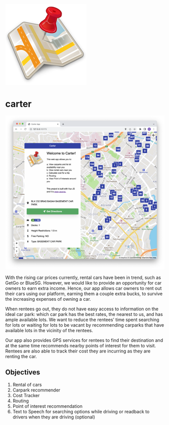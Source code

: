 ![logo](src/assets/images/logo.png)

# carter

![screenshot](images/screenshot.png)

With the rising car prices currently, rental cars have been in trend, such as GetGo or BlueSG. However, we would like to provide an opportunity for car owners to earn extra income. Hence, our app allows car owners to rent out their cars using our platform, earning them a couple extra bucks, to survive the increasing expenses of owning a car.

When rentees go out, they do not have easy access to information on the ideal car park: which car park has the best rates, the nearest to us, and has ample available lots. We want to reduce the rentees’ time spent searching for lots or waiting for lots to be vacant by recommending carparks that have available lots in the vicinity of the rentees.

Our app also provides GPS services for rentees to find their destination and at the same time recommends nearby points of interest for them to visit. Rentees are also able to track their cost they are incurring as they are renting the car.

## Objectives

1. Rental of cars
2. Carpark recommender
3. Cost Tracker
4. Routing
5. Point of interest recommendation
6. Text to Speech for searching options while driving or readback to drivers when they are driving (optional)
